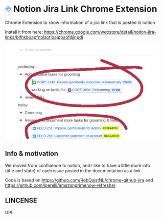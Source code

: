 # <img src="assets/icon.svg" alt="drawing" width="20"/>  Notion Jira Link Chrome Extension

Chrome Extension to show information of a jira link that is posted in notion

Install it from here: https://chrome.google.com/webstore/detail/notion-jira-links/blfhkboapfnblaoflpajppaofdjjnpdi

![demo](./assets/demo.png)

## Info & motivation

We moved from confluence to notion, and I like to have a little more info (title and state) of each issue posted in the documentation as a link

Code is based on https://github.com/RobQuistNL/chrome-github-jira and https://github.com/jperelli/amazonprimenow-refresher

## LINCENSE

GPL
